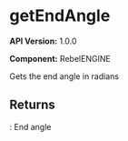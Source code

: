 # getEndAngle

**API Version:** 1.0.0

**Component:** RebelENGINE

Gets the end angle in radians

## Returns

: End angle

